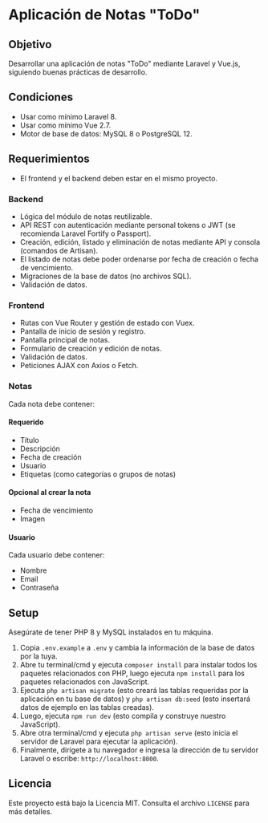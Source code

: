 # Aplicación de Notas "ToDo"

## Objetivo

Desarrollar una aplicación de notas "ToDo" mediante Laravel y Vue.js, siguiendo buenas prácticas de desarrollo.

## Condiciones

- Usar como mínimo Laravel 8.
- Usar como mínimo Vue 2.7.
- Motor de base de datos: MySQL 8 o PostgreSQL 12.

## Requerimientos

- El frontend y el backend deben estar en el mismo proyecto.

### Backend

- Lógica del módulo de notas reutilizable.
- API REST con autenticación mediante personal tokens o JWT (se recomienda Laravel Fortify o Passport).
- Creación, edición, listado y eliminación de notas mediante API y consola (comandos de Artisan).
- El listado de notas debe poder ordenarse por fecha de creación o fecha de vencimiento.
- Migraciones de la base de datos (no archivos SQL).
- Validación de datos.

### Frontend

- Rutas con Vue Router y gestión de estado con Vuex.
- Pantalla de inicio de sesión y registro.
- Pantalla principal de notas.
- Formulario de creación y edición de notas.
- Validación de datos.
- Peticiones AJAX con Axios o Fetch.

### Notas

Cada nota debe contener:

#### Requerido

- Título
- Descripción
- Fecha de creación
- Usuario
- Etiquetas (como categorías o grupos de notas)

#### Opcional al crear la nota

- Fecha de vencimiento
- Imagen

#### Usuario

Cada usuario debe contener:

- Nombre
- Email
- Contraseña

## Setup

Asegúrate de tener PHP 8 y MySQL instalados en tu máquina.

1. Copia `.env.example` a `.env` y cambia la información de la base de datos por la tuya.
2. Abre tu terminal/cmd y ejecuta `composer install` para instalar todos los paquetes relacionados con PHP, luego ejecuta `npm install` para los paquetes relacionados con JavaScript.
3. Ejecuta `php artisan migrate` (esto creará las tablas requeridas por la aplicación en tu base de datos) y `php artisan db:seed` (esto insertará datos de ejemplo en las tablas creadas).
4. Luego, ejecuta `npm run dev` (esto compila y construye nuestro JavaScript).
5. Abre otra terminal/cmd y ejecuta `php artisan serve` (esto inicia el servidor de Laravel para ejecutar la aplicación).
6. Finalmente, dirígete a tu navegador e ingresa la dirección de tu servidor Laravel o escribe: `http://localhost:8000`.


## Licencia

Este proyecto está bajo la Licencia MIT. Consulta el archivo `LICENSE` para más detalles.
